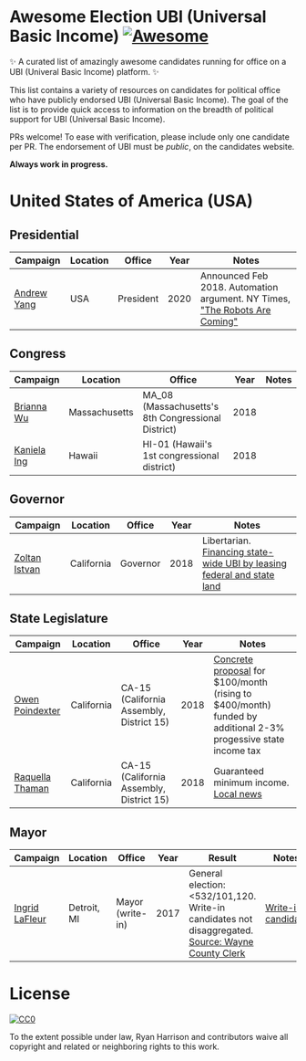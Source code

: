 # Awesome Election UBI (Universal Basic Income) [![Awesome](https://cdn.rawgit.com/sindresorhus/awesome/d7305f38d29fed78fa85652e3a63e154dd8e8829/media/badge.svg)](https://github.com/sindresorhus/awesome)

:sparkles: A curated list of amazingly awesome candidates running for office on a UBI (Univeral Basic Income) platform. :sparkles:

This list contains a variety of resources on candidates for political office who have publicly endorsed UBI (Universal Basic Income). The goal of the list is to provide quick access to information on the breadth of political support for UBI (Universal Basic Income). 

PRs welcome! To ease with verification, please include only one candidate per PR. The endorsement of UBI must be *public*, on the candidates website.

**Always work in progress.**

# United States of America (USA)
## Presidential

| Campaign | Location | Office | Year | Notes
| --- | --- | --- | --- | --- |
[Andrew Yang](https://www.yang2020.com/what-is-ubi/) | USA | President | 2020 | Announced Feb 2018. Automation argument. NY Times, ["The Robots Are Coming"](https://www.nytimes.com/2018/02/10/technology/his-2020-campaign-message-the-robots-are-coming.html)

## Congress
| Campaign | Location | Office | Year | Notes
| --- | --- | --- | --- | --- |
[Brianna Wu](https://www.briannawu2018.com/universal_basic_income) | Massachusetts | MA_08 (Massachusetts's 8th Congressional District) | 2018 | |
[Kaniela Ing](http://www.kanielaing.com/bold-vision) | Hawaii | HI-01 (Hawaii's 1st congressional district) | 2018 | |

## Governor
| Campaign | Location | Office | Year | Notes
| --- | --- | --- | --- | --- |
[Zoltan Istvan](http://www.zoltanistvan.com/Platform.html) | California | Governor | 2018 | Libertarian. [Financing state-wide UBI by leasing federal and state land](https://techcrunch.com/2017/04/10/is-monetizing-federal-land-the-way-to-pay-for-basic-income/)

## State Legislature
| Campaign | Location | Office | Year | Notes
| --- | --- | --- | --- | --- |
[Owen Poindexter](https://www.owenpoindexter.com) | California | CA-15 (California Assembly, District 15) | 2018 | [Concrete proposal](https://www.owenpoindexter.com/basic-income-deep-dive/) for $100/month (rising to $400/month) funded by additional 2-3% progessive state income tax |
[Raquella Thaman](https://www.raquellathaman.com) | California | CA-15 (California Assembly, District 15) | 2018 | Guaranteed minimum income. [Local news](http://www.dailycal.org/2018/03/01/three-more-candidates-enter-race-for-ca-state-assembly-district-15-seat/)

## Mayor
| Campaign | Location | Office | Year | Result | Notes |
| --- | --- | --- | --- | --- | --- |
[Ingrid LaFleur](http://ingridlafleur.com/new-page-1/) | Detroit, MI | Mayor (write-in) | 2017 | General election: <532/101,120. Write-in candidates not disaggregated. [Source: Wayne County Clerk](https://www.waynecounty.com/documents/clerk/dmy_1117.pdf) | [Write-in candidate](https://www.metrotimes.com/news-hits/archives/2017/05/03/ingrid-lafleur-will-not-appear-on-detroit-mayoral-primary-ballot-is-running-as-write-in) |

# License

[![CC0](http://mirrors.creativecommons.org/presskit/buttons/88x31/svg/cc-zero.svg)](https://creativecommons.org/publicdomain/zero/1.0/)

To the extent possible under law, Ryan Harrison and contributors waive all copyright and related or neighboring rights to this work.
